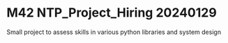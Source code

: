 # M42 NTP_Project_Hiring 20240129
 Small project to assess skills in various python libraries and system design
